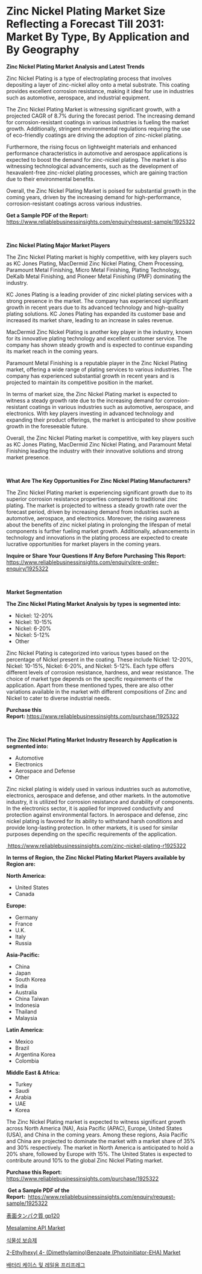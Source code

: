 <p><h1>Zinc Nickel Plating Market Size Reflecting a Forecast Till 2031: Market By Type, By Application and By Geography</h1></p><p><strong>Zinc Nickel Plating Market Analysis and Latest Trends</strong></p>
<p><p>Zinc Nickel Plating is a type of electroplating process that involves depositing a layer of zinc-nickel alloy onto a metal substrate. This coating provides excellent corrosion resistance, making it ideal for use in industries such as automotive, aerospace, and industrial equipment.</p><p>The Zinc Nickel Plating Market is witnessing significant growth, with a projected CAGR of 8.7% during the forecast period. The increasing demand for corrosion-resistant coatings in various industries is fueling the market growth. Additionally, stringent environmental regulations requiring the use of eco-friendly coatings are driving the adoption of zinc-nickel plating.</p><p>Furthermore, the rising focus on lightweight materials and enhanced performance characteristics in automotive and aerospace applications is expected to boost the demand for zinc-nickel plating. The market is also witnessing technological advancements, such as the development of hexavalent-free zinc-nickel plating processes, which are gaining traction due to their environmental benefits.</p><p>Overall, the Zinc Nickel Plating Market is poised for substantial growth in the coming years, driven by the increasing demand for high-performance, corrosion-resistant coatings across various industries.</p></p>
<p><strong>Get a Sample PDF of the Report:&nbsp;</strong> <a href="https://www.reliablebusinessinsights.com/enquiry/request-sample/1925322">https://www.reliablebusinessinsights.com/enquiry/request-sample/1925322</a></p>
<p>&nbsp;</p>
<p><strong>Zinc Nickel Plating Major Market Players</strong></p>
<p><p>The Zinc Nickel Plating market is highly competitive, with key players such as KC Jones Plating, MacDermid Zinc Nickel Plating, Chem Processing, Paramount Metal Finishing, Micro Metal Finishing, Plating Technology, DeKalb Metal Finishing, and Pioneer Metal Finishing (PMF) dominating the industry.</p><p>KC Jones Plating is a leading provider of zinc nickel plating services with a strong presence in the market. The company has experienced significant growth in recent years due to its advanced technology and high-quality plating solutions. KC Jones Plating has expanded its customer base and increased its market share, leading to an increase in sales revenue.</p><p>MacDermid Zinc Nickel Plating is another key player in the industry, known for its innovative plating technology and excellent customer service. The company has shown steady growth and is expected to continue expanding its market reach in the coming years.</p><p>Paramount Metal Finishing is a reputable player in the Zinc Nickel Plating market, offering a wide range of plating services to various industries. The company has experienced substantial growth in recent years and is projected to maintain its competitive position in the market.</p><p>In terms of market size, the Zinc Nickel Plating market is expected to witness a steady growth rate due to the increasing demand for corrosion-resistant coatings in various industries such as automotive, aerospace, and electronics. With key players investing in advanced technology and expanding their product offerings, the market is anticipated to show positive growth in the foreseeable future.</p><p>Overall, the Zinc Nickel Plating market is competitive, with key players such as KC Jones Plating, MacDermid Zinc Nickel Plating, and Paramount Metal Finishing leading the industry with their innovative solutions and strong market presence.</p></p>
<p>&nbsp;</p>
<p><strong>What Are The Key Opportunities For Zinc Nickel Plating Manufacturers?</strong></p>
<p><p>The Zinc Nickel Plating market is experiencing significant growth due to its superior corrosion resistance properties compared to traditional zinc plating. The market is projected to witness a steady growth rate over the forecast period, driven by increasing demand from industries such as automotive, aerospace, and electronics. Moreover, the rising awareness about the benefits of zinc nickel plating in prolonging the lifespan of metal components is further fueling market growth. Additionally, advancements in technology and innovations in the plating process are expected to create lucrative opportunities for market players in the coming years.</p></p>
<p><strong>Inquire or Share Your Questions If Any Before Purchasing This Report:</strong> <a href="https://www.reliablebusinessinsights.com/enquiry/pre-order-enquiry/1925322">https://www.reliablebusinessinsights.com/enquiry/pre-order-enquiry/1925322</a></p>
<p>&nbsp;</p>
<p><strong>Market Segmentation</strong></p>
<p><strong>The Zinc Nickel Plating Market Analysis by types is segmented into:</strong></p>
<p><ul><li>Nickel: 12-20%</li><li>Nickel: 10-15%</li><li>Nickel: 6-20%</li><li>Nickel: 5-12%</li><li>Other</li></ul></p>
<p><p>Zinc Nickel Plating is categorized into various types based on the percentage of Nickel present in the coating. These include Nickel: 12-20%, Nickel: 10-15%, Nickel: 6-20%, and Nickel: 5-12%. Each type offers different levels of corrosion resistance, hardness, and wear resistance. The choice of market type depends on the specific requirements of the application. Apart from these mentioned types, there are also other variations available in the market with different compositions of Zinc and Nickel to cater to diverse industrial needs.</p></p>
<p><strong>Purchase this Report:&nbsp;</strong><a href="https://www.reliablebusinessinsights.com/purchase/1925322">https://www.reliablebusinessinsights.com/purchase/1925322</a></p>
<p>&nbsp;</p>
<p><strong>The Zinc Nickel Plating Market Industry Research by Application is segmented into:</strong></p>
<p><ul><li>Automotive</li><li>Electronics</li><li>Aerospace and Defense</li><li>Other</li></ul></p>
<p><p>Zinc nickel plating is widely used in various industries such as automotive, electronics, aerospace and defense, and other markets. In the automotive industry, it is utilized for corrosion resistance and durability of components. In the electronics sector, it is applied for improved conductivity and protection against environmental factors. In aerospace and defense, zinc nickel plating is favored for its ability to withstand harsh conditions and provide long-lasting protection. In other markets, it is used for similar purposes depending on the specific requirements of the application.</p></p>
<p><a href="https://www.reliablebusinessinsights.com/zinc-nickel-plating-r1925322">&nbsp;https://www.reliablebusinessinsights.com/zinc-nickel-plating-r1925322</a></p>
<p><strong>In terms of Region, the Zinc Nickel Plating Market Players available by Region are:</strong></p>
<p>
    <p> <strong> North America: </strong>
        <ul>
            <li>United States</li>
            <li>Canada</li>
        </ul>
        </p> 
    <p> <strong> Europe: </strong>
        <ul>
            <li>Germany</li>
            <li>France</li>
            <li>U.K.</li>
            <li>Italy</li>
            <li>Russia</li>
        </ul>
        </p> 
    <p> <strong> Asia-Pacific: </strong>
        <ul>
            <li>China</li>
            <li>Japan</li>
            <li>South Korea</li>
            <li>India</li>
            <li>Australia</li>
            <li>China Taiwan</li>
            <li>Indonesia</li>
            <li>Thailand</li>
            <li>Malaysia</li>
        </ul>
        </p> 
    <p> <strong> Latin America: </strong>
        <ul>
            <li>Mexico</li>
            <li>Brazil</li>
            <li>Argentina Korea</li>
            <li>Colombia</li>
        </ul>
        </p> 
    <p> <strong> Middle East & Africa: </strong>
        <ul>
            <li>Turkey</li>
            <li>Saudi</li>
            <li>Arabia</li>
            <li>UAE</li>
            <li>Korea</li>
        </ul>
    </p>
    </p>
<p><p>The Zinc Nickel Plating market is expected to witness significant growth across North America (NA), Asia Pacific (APAC), Europe, United States (USA), and China in the coming years. Among these regions, Asia Pacific and China are projected to dominate the market with a market share of 35% and 30% respectively. The market in North America is anticipated to hold a 20% share, followed by Europe with 15%. The United States is expected to contribute around 10% to the global Zinc Nickel Plating market.</p></p>
<p><strong>Purchase this Report: </strong><a href="https://www.reliablebusinessinsights.com/purchase/1925322">https://www.reliablebusinessinsights.com/purchase/1925322</a></p>
<p>&nbsp;<strong>Get a Sample PDF of the Report:&nbsp;&nbsp;</strong><a href="https://www.reliablebusinessinsights.com/enquiry/request-sample/1925322">https://www.reliablebusinessinsights.com/enquiry/request-sample/1925322</a></p>
<p><strong></strong></p>
<p><p><a href="https://github.com/dathomson6534/Market-Research-Report-List-1/blob/main/6219266115611.md">表面タンパク質 gp120</a></p><p><a href="https://github.com/Sherrillcrooksxa8i18ucf2m/Market-Research-Report-List-2/blob/main/mesalamine-api-market.md">Mesalamine API Market</a></p><p><a href="https://medium.com/@alaminn729_37362/%EC%8B%9D%EB%AC%BC-%EA%B8%B0%EB%B0%98-%EB%B3%B4%EC%8A%B5%EC%A0%9C-%EC%8B%9C%EC%9E%A5-%EC%A0%90%EC%9C%A0%EC%9C%A8-%EB%B0%8F-%EC%8B%9C%EC%9E%A5-%EB%B6%84%EC%84%9D-%EC%84%B1%EC%9E%A5-%EB%8F%99%ED%96%A5-%EB%B0%8F-2024%EB%85%84-2031%EB%85%84-%EA%B8%B0%EA%B0%84%EC%97%90-%EB%8C%80%ED%95%9C-%EC%98%88%EC%B8%A1-28abbd311297">식물성 보습제</a></p><p><a href="https://github.com/derrinmiltonellis35gcl/Market-Research-Report-List-3/blob/main/2-ethylhexyl-4-dimethylaminobenzoate-photoinitiator-eha-market.md">2-Ethylhexyl 4- (Dimethylamino)Benzoate (Photoinitiator-EHA) Market</a></p><p><a href="https://github.com/DavidCarter19662022/Market-Research-Report-List-1/blob/main/9562322111548.md">배터리 케이스 및 레일용 프리프레그</a></p></p>